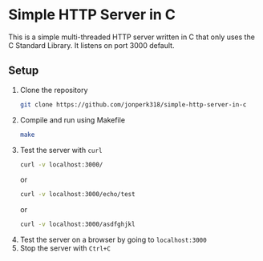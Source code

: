 # Simple HTTP Server in C

This is a simple multi-threaded HTTP server written in C that only uses the C Standard Library.
It listens on port 3000 default.


## Setup

1. Clone the repository
    ```bash
    git clone https://github.com/jonperk318/simple-http-server-in-c
    ```
2. Compile and run using Makefile
    ```bash
    make
    ```
3. Test the server with `curl`
    ```bash
    curl -v localhost:3000/
    ```
    or
    ```bash
    curl -v localhost:3000/echo/test
    ```
    or
    ```bash
    curl -v localhost:3000/asdfghjkl
    ```
4. Test the server on a browser by going to `localhost:3000`
5. Stop the server with `Ctrl+C`
